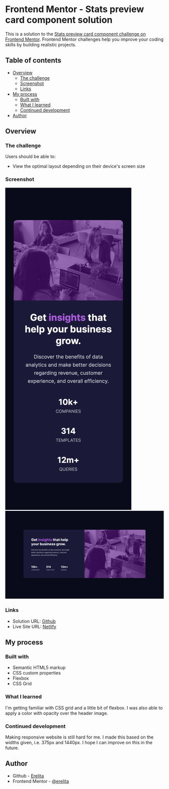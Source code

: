 # Frontend Mentor - Stats preview card component solution

This is a solution to the [Stats preview card component challenge on Frontend Mentor](https://www.frontendmentor.io/challenges/stats-preview-card-component-8JqbgoU62). Frontend Mentor challenges help you improve your coding skills by building realistic projects. 

## Table of contents

- [Overview](#overview)
  - [The challenge](#the-challenge)
  - [Screenshot](#screenshot)
  - [Links](#links)
- [My process](#my-process)
  - [Built with](#built-with)
  - [What I learned](#what-i-learned)
  - [Continued development](#continued-development)
- [Author](#author)


## Overview

### The challenge

Users should be able to:

- View the optimal layout depending on their device's screen size

### Screenshot

![](assets/screenshots/mobile-design.png)
![](assets/screenshots/desktop-design.png)

### Links

- Solution URL: [Github](https://github.com/erelita/stats_previewcard.git)
- Live Site URL: [Netlify](https://stats-previewcard-byer.netlify.app/)

## My process

### Built with

- Semantic HTML5 markup
- CSS custom properties
- Flexbox
- CSS Grid

### What I learned

I'm getting familiar with CSS grid and a little bit of flexbox. I was also able to apply a color with opacity over the header image. 


### Continued development

Making responsive website is still hard for me. I made this based on the widths given, i.e. 375px and 1440px. I hope I can improve on this in the future.


## Author

- Github - [Erelita](https://github.com/erelita)
- Frontend Mentor - [@erelita](https://www.frontendmentor.io/profile/erelita)

